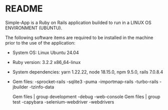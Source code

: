 # README

Simple-App is a Ruby on Rails application builded to run in a LINUX OS ENVIRONMENT (UBUNTU).

The following software items are required to be installed in the machine prior to the use of the application:

* System OS: Linux Ubuntu 24.04

* Ruby version: 3.2.2 x86_64-linux

* System dependencies: yarn 1.22.22, node 18.15.0, npm 9.5.0, rails 7.0.8.4

* Gem files:
    -sprocket-rails
    -sqlite3
    -puma
    -importmap-rails
    -turbo-rails
    -jbuilder
    -tzinfo-data
  
    Gem files | group development
      -debug
      -web-console
    Gem files | group test
      -capybara
      -selenium-webdriver
      -webdrivers


